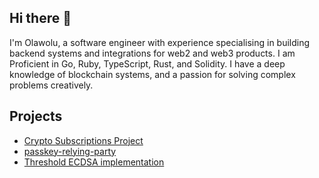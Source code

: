 ## Hi there 👋

I'm Olawolu, a software engineer with experience specialising in building backend systems and integrations for
web2 and web3 products. I am Proficient in Go, Ruby, TypeScript, Rust, and Solidity. I have a deep knowledge of blockchain
systems, and a passion for solving complex problems creatively.

## Projects
- [Crypto Subscriptions Project](https://github.com/lucidconnect/silver-arrow)
- [passkey-relying-party](https://github.com/olawolu/zk-passkey-server)
- [Threshold ECDSA implementation](https://github.com/olawolu/shield)

